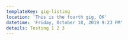 ```yaml
---
templateKey: gig-listing
location: 'This is the fourth gig, OK'
datetime: 'Friday, October 18, 2019 9:23 PM'
details: Testing 1 2 3
---
```


